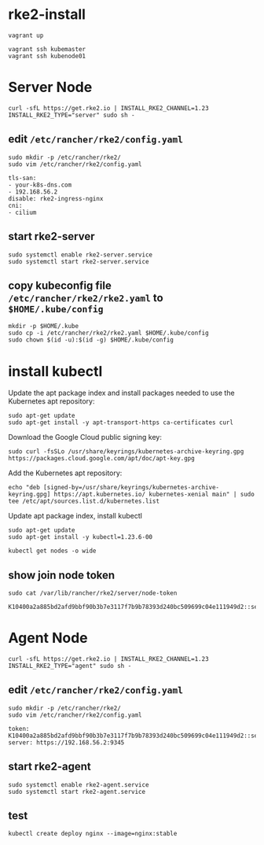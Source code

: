 # rke2-install


```
vagrant up
```
```
vagrant ssh kubemaster
vagrant ssh kubenode01
```



# Server Node
```
curl -sfL https://get.rke2.io | INSTALL_RKE2_CHANNEL=1.23  INSTALL_RKE2_TYPE="server" sudo sh -
```

## edit ```/etc/rancher/rke2/config.yaml```
```
sudo mkdir -p /etc/rancher/rke2/
sudo vim /etc/rancher/rke2/config.yaml
```
```
tls-san:
- your-k8s-dns.com
- 192.168.56.2
disable: rke2-ingress-nginx
cni:
- cilium
```

## start rke2-server
```
sudo systemctl enable rke2-server.service
sudo systemctl start rke2-server.service
```


## copy kubeconfig file ```/etc/rancher/rke2/rke2.yaml``` to ```$HOME/.kube/config```
```
mkdir -p $HOME/.kube
sudo cp -i /etc/rancher/rke2/rke2.yaml $HOME/.kube/config
sudo chown $(id -u):$(id -g) $HOME/.kube/config
```


# install kubectl

Update the apt package index and install packages needed to use the Kubernetes apt repository:
```
sudo apt-get update
sudo apt-get install -y apt-transport-https ca-certificates curl
```
Download the Google Cloud public signing key:
```
sudo curl -fsSLo /usr/share/keyrings/kubernetes-archive-keyring.gpg https://packages.cloud.google.com/apt/doc/apt-key.gpg
```
Add the Kubernetes apt repository:
```
echo "deb [signed-by=/usr/share/keyrings/kubernetes-archive-keyring.gpg] https://apt.kubernetes.io/ kubernetes-xenial main" | sudo tee /etc/apt/sources.list.d/kubernetes.list
```
Update apt package index, install kubectl
```
sudo apt-get update
sudo apt-get install -y kubectl=1.23.6-00
```

```
kubectl get nodes -o wide
```

## show join node token
```
sudo cat /var/lib/rancher/rke2/server/node-token
```
```
K10400a2a885bd2afd9bbf90b3b7e3117f7b9b78393d240bc509699c04e111949d2::server:9b27c71333958cefa9c31ca3c4c3a674
```


# Agent Node
```
curl -sfL https://get.rke2.io | INSTALL_RKE2_CHANNEL=1.23  INSTALL_RKE2_TYPE="agent" sudo sh -
```

## edit ```/etc/rancher/rke2/config.yaml```
```
sudo mkdir -p /etc/rancher/rke2/
sudo vim /etc/rancher/rke2/config.yaml
```
```
token: K10400a2a885bd2afd9bbf90b3b7e3117f7b9b78393d240bc509699c04e111949d2::server:9b27c71333958cefa9c31ca3c4c3a674
server: https://192.168.56.2:9345
```

## start rke2-agent
```
sudo systemctl enable rke2-agent.service
sudo systemctl start rke2-agent.service
```



## test
```
kubectl create deploy nginx --image=nginx:stable
```